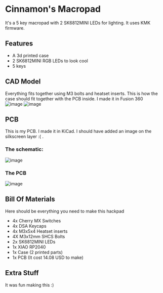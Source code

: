 # Cinnamon's Macropad
It's a 5 key macropad with 2 SK6812MINI LEDs for lighting. It uses KMK firmware.
## Features
- A 3d printed case
- 2 SK6812MINI RGB LEDs to look cool
- 5 keys
## CAD Model
Everything fits together using M3 bolts and heatset inserts. This is how the case should fit together with the PCB inside. I made it in Fusion 360
![image](https://github.com/user-attachments/assets/f036244f-73d2-44aa-9fbe-0f5507143bb8)
![image](https://github.com/user-attachments/assets/1dedf8ed-c485-4a59-b450-0de95276f334)


## PCB
This is my PCB. I made it in KiCad. I should have added an image on the silkscreen layer :( .
### The schematic:
![image](https://github.com/user-attachments/assets/aeaa3f57-7d62-4fb3-a1d3-b5c3df031943)





### The PCB
![image](https://github.com/user-attachments/assets/9f756a39-7a80-4e9a-8c35-cbf65cbb736e)



## Bill Of Materials

Here should be everything you need to make this hackpad

- 4x Cherry MX Switches
- 4x DSA Keycaps
- 4x M3x5x4 Heatset inserts
- 4X M3x12mm SHCS Bolts
- 2x SK6812MINI LEDs
- 1x XIAO RP2040
- 1x Case (2 printed parts)
- 1x PCB (It cost 14.08 USD to make)

## Extra Stuff
It was fun making this :)
